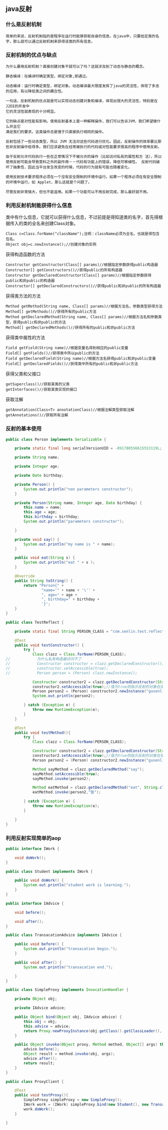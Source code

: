 ## java反射

### 什么是反射机制 

    简单的来说，反射机制指的是程序在运行时能够获取自身的信息。在java中，只要给定类的名字，那么就可以通过反射机制来获得该类的所有信息。

### 反射机制的优点与缺点 

    为什么要用反射机制？直接创建对象不就可以了吗？这就涉及到了动态与静态的概念。
    
    静态编译：在编译时确定类型，绑定对象,即通过。
    
    动态编译：运行时确定类型，绑定对象。动态编译最大限度发挥了java的灵活性，体现了多态的应用，有以降低类之间的藕合性。
    
    一句话，反射机制的优点就是可以实现动态创建对象和编译，体现出很大的灵活性，特别是在J2EE的开发中 
    它的灵活性就表现的十分明显。
    
    它的缺点是对性能有影响。使用反射基本上是一种解释操作，我们可以告诉JVM，我们希望做什么并且它 
    满足我们的要求。这类操作总是慢于只直接执行相同的操作。 
    
    反射包括了一些动态类型，所以 JVM 无法对这些代码进行优化。因此，反射操作的效率要比那些非反射操作低得多。我们应该避免在经常被执行的代码或对性能要求很高的程序中使用反射。

    由于反射允许代码执行一些在正常情况下不被允许的操作（比如访问私有的属性和方 法），所以使用反射可能会导致意料之外的副作用－－代码有功能上的错误，降低可移植性。 反射代码破坏了抽象性，因此当平台发生改变的时候，代码的行为就有可能也随着变化。

    使用反射技术要求程序必须在一个没有安全限制的环境中运行。如果一个程序必须在有安全限制的环境中运行，如 Applet，那么这就是个问题了。
    
    尽管反射非常强大，但也不能滥用。如果一个功能可以不用反射完成，那么最好就不用。
    
### 利用反射机制能获得什么信息

类中有什么信息，它就可以获得什么信息，不过前提是得知道类的名字，首先得根据传入的类的全名来创建Class对象。

    Class c=Class.forName("className");注明：className必须为全名，也就是得包含包名。
    Object obj=c.newInstance();//创建对象的实例 
    
    
获得构造函数的方法 

    Constructor getConstructor(Class[] params)//根据指定参数获得public构造器
    Constructor[] getConstructors()//获得public的所有构造器
    Constructor getDeclaredConstructor(Class[] params)//根据指定参数获得public和非public的构造器
    Constructor[] getDeclaredConstructors()//获得public和非public的所有构造器 
    
获得类方法的方法 

    Method getMethod(String name, Class[] params)//根据方法名，参数类型获得方法
    Method[] getMethods()//获得所有的public方法
    Method getDeclaredMethod(String name, Class[] params)//根据方法名和参数类型，获得public和非public的方法
    Method[] getDeclaredMethods()//获得所有的public和非public方法 
    
获得类中属性的方法 

    Field getField(String name)//根据变量名得到相应的public变量
    Field[] getFields()//获得类中所以public的方法
    Field getDeclaredField(String name)//根据方法名获得public和非public变量
    Field[] getDeclaredFields()//获得类中所有的public和非public方法 

获得父类和父接口

    getSuperclass()//获取某类的父类
    getInterfaces()//获取某类实现的接口
    
获取注解

    getAnnotation(Class<T> annotationClass)//根据注解类型获取注解
    getAnnotations()//获取所有注解
 
### 反射的基本使用

```java
public class Person implements Serializable {

    private static final long serialVersionUID = -891780556615553119L;

    private String name;

    private Integer age;

    private Date birthday;

    private Person() {
        System.out.println("non parameters constructor");
    }

    private Person(String name, Integer age, Date birthday) {
        this.name = name;
        this.age = age;
        this.birthday = birthday;
        System.out.println("parameters constructor");

    }

    private void say() {
        System.out.println("my name is " + name);
    }

    public void eat(String s) {
        System.out.println("eat " + s );
    }

    @Override
    public String toString() {
        return "Person{" +
                "name='" + name + '\'' +
                ", age=" + age +
                ", birthday=" + birthday +
                '}';
    }
}
```

```java
public class TestReflect {

    private static final String PERSON_CLASS = "com.senlin.test.reflect.Person";

    @Test
    public void testConstructor() {
        try {
            Class clazz = Class.forName(PERSON_CLASS);
//            为什么私有构造器访问不了
//            Constructor constructor = clazz.getDeclaredConstructor();
//            constructor.setAccessible(true);
//            Person person = (Person) clazz.newInstance();

            Constructor constructor2 = clazz.getDeclaredConstructor(String.class, Integer.class, Date.class);
            constructor2.setAccessible(true);//值为true则指示反射的对象在使用时应该取消Java语言访问检查
            Person person2 = (Person) constructor2.newInstance("gusenlin", 22, new Date());
            System.out.println(person2);

        } catch (Exception e) {
            throw new RuntimeException(e);
        }
    }

    @Test
    public void testMethod(){
        try {
            Class clazz = Class.forName(PERSON_CLASS);

            Constructor constructor2 = clazz.getDeclaredConstructor(String.class, Integer.class, Date.class);
            constructor2.setAccessible(true);//值为true则指示反射的对象在使用时应该取消Java语言访问检查
            Person person2 = (Person) constructor2.newInstance("gusenlin", 22, new Date());

            Method sayMethod = clazz.getDeclaredMethod("say");
            sayMethod.setAccessible(true);
            sayMethod.invoke(person2);

            Method eatMethod = clazz.getDeclaredMethod("eat", String.class);
            eatMethod.invoke(person2,"饭");

        } catch (Exception e) {
            throw new RuntimeException(e);
        }

    }
}


```

   
### 利用反射实现简单的aop

```java
public interface IWork {

    void doWork();
}
``` 

```java
public class Student implements IWork {

    public void doWork() {
        System.out.println("student work is learning.");
    }
}

```

```java
public interface IAdvice {

    void before();

    void after();
}
```

```java
public class TransacationAdvice implements IAdvice {

    public void before() {
        System.out.println("transacation begin.");
    }

    public void after() {
        System.out.println("transacation end.");

    }
}
```

```java
public class SimpleProxy implements InvocationHandler {

    private Object obj;

    private IAdvice advice;

    public Object bind(Object obj, IAdvice advice) {
        this.obj = obj;
        this.advice = advice;
        return Proxy.newProxyInstance(obj.getClass().getClassLoader(), obj.getClass().getInterfaces(), this);
    }

    public Object invoke(Object proxy, Method method, Object[] args) throws Throwable {
        advice.before();
        Object result = method.invoke(obj, args);
        advice.after();
        return result;
    }
}
```

```java
public class ProxyClient {

    @Test
    public void testProxy(){
        SimpleProxy simpleProxy = new SimpleProxy();
        IWork work = (IWork) simpleProxy.bind(new Student(), new TransacationAdvice());
        work.doWork();
    }

}
```



